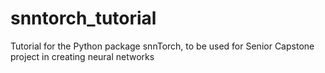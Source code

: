 # snntorch_tutorial
Tutorial for the Python package snnTorch, to be used for Senior Capstone project in creating neural networks
